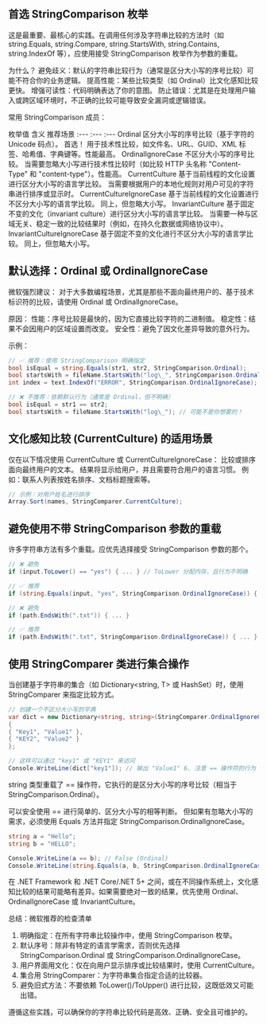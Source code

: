 ## 首选 StringComparison 枚举

这是最重要、最核心的实践。在调用任何涉及字符串比较的方法时（如 string.Equals, string.Compare, string.StartsWith, string.Contains, string.IndexOf 等），应使用接受 StringComparison 枚举作为参数的重载。

为什么？
避免歧义：默认的字符串比较行为（通常是区分大小写的序号比较）可能不符合你的业务逻辑。
提高性能：某些比较类型（如 Ordinal）比文化感知比较更快。
增强可读性：代码明确表达了你的意图。
防止错误：尤其是在处理用户输入或跨区域环境时，不正确的比较可能导致安全漏洞或逻辑错误。

常用 StringComparison 成员：

枚举值 含义 推荐场景
:--- :--- :---
Ordinal 区分大小写的序号比较（基于字符的 Unicode 码点）。 首选！ 用于技术性比较，如文件名、URL、GUID、XML 标签、哈希值、字典键等。性能最高。
OrdinalIgnoreCase 不区分大小写的序号比较。 当需要忽略大小写进行技术性比较时（如比较 HTTP 头名称 "Content-Type" 和 "content-type"）。性能高。
CurrentCulture 基于当前线程的文化设置进行区分大小写的语言学比较。 当需要根据用户的本地化规则对用户可见的字符串进行排序或显示时。
CurrentCultureIgnoreCase 基于当前线程的文化设置进行不区分大小写的语言学比较。 同上，但忽略大小写。
InvariantCulture 基于固定不变的文化（invariant culture）进行区分大小写的语言学比较。 当需要一种与区域无关、稳定一致的比较结果时（例如，在持久化数据或网络协议中）。
InvariantCultureIgnoreCase 基于固定不变的文化进行不区分大小写的语言学比较。 同上，但忽略大小写。 
## 默认选择：Ordinal 或 OrdinalIgnoreCase

微软强烈建议：
对于大多数编程场景，尤其是那些不面向最终用户的、基于技术标识符的比较，请使用 Ordinal 或 OrdinalIgnoreCase。

原因：
性能：序号比较是最快的，因为它直接比较字符的二进制值。
稳定性：结果不会因用户的区域设置而改变。
安全性：避免了因文化差异导致的意外行为。

示例：
```csharp
// ✅ 推荐：使用 StringComparison 明确指定
bool isEqual = string.Equals(str1, str2, StringComparison.Ordinal);
bool startsWith = fileName.StartsWith("log\_", StringComparison.OrdinalIgnoreCase);
int index = text.IndexOf("ERROR", StringComparison.OrdinalIgnoreCase);

// ❌ 不推荐：依赖默认行为（通常是 Ordinal，但不明确）
bool isEqual = str1 == str2;
bool startsWith = fileName.StartsWith("log\_"); // 可能不是你想要的！
```

## 文化感知比较 (CurrentCulture) 的适用场景

仅在以下情况使用 CurrentCulture 或 CurrentCultureIgnoreCase：
比较或排序面向最终用户的文本。
结果将显示给用户，并且需要符合用户的语言习惯。
例如：联系人列表按姓名排序、文档标题搜索等。

```csharp
// 示例：对用户姓名进行排序
Array.Sort(names, StringComparer.CurrentCulture); 
```
## 避免使用不带 StringComparison 参数的重载

许多字符串方法有多个重载。应优先选择接受 StringComparison 参数的那个。

```csharp
// ❌ 避免
if (input.ToLower() == "yes") { ... } // ToLower 分配内存，且行为不明确

// ✅ 推荐
if (string.Equals(input, "yes", StringComparison.OrdinalIgnoreCase)) { ... }

// ❌ 避免
if (path.EndsWith(".txt")) { ... }

// ✅ 推荐
if (path.EndsWith(".txt", StringComparison.OrdinalIgnoreCase)) { ... } 
```

## 使用 StringComparer 类进行集合操作

当创建基于字符串的集合（如 Dictionary<string, T> 或 HashSet<string>）时，使用 StringComparer 来指定比较方式。
```csharp
// 创建一个不区分大小写的字典
var dict = new Dictionary<string, string>(StringComparer.OrdinalIgnoreCase)
{
{ "Key1", "Value1" },
{ "KEY2", "Value2" }
};

// 这样可以通过 "key1" 或 "KEY1" 来访问
Console.WriteLine(dict["key1"]); // 输出 "Value1" 6. 注意 == 操作符的行为
```
string 类型重载了 == 操作符，它执行的是区分大小写的序号比较（相当于 StringComparison.Ordinal）。

可以安全使用 == 进行简单的、区分大小写的相等判断。
但如果有忽略大小写的需求，必须使用 Equals 方法并指定 StringComparison.OrdinalIgnoreCase。

```csharp
string a = "Hello";
string b = "HELLO";

Console.WriteLine(a == b); // False (Ordinal)
Console.WriteLine(string.Equals(a, b, StringComparison.OrdinalIgnoreCase)); // True 7. 跨平台一致性考虑
```
在 .NET Framework 和 .NET Core/.NET 5+ 之间，或在不同操作系统上，文化感知比较的结果可能略有差异。如果需要绝对一致的结果，优先使用 Ordinal、OrdinalIgnoreCase 或 InvariantCulture。

总结：微软推荐的检查清单

1. 明确指定：在所有字符串比较操作中，使用 StringComparison 枚举。
2. 默认序号：除非有特定的语言学需求，否则优先选择 StringComparison.Ordinal 或 StringComparison.OrdinalIgnoreCase。
3. 用户界面用文化：仅在向用户显示排序或比较结果时，使用 CurrentCulture。
4. 集合用 StringComparer：为字符串集合指定合适的比较器。
5. 避免旧式方法：不要依赖 ToLower()/ToUpper() 进行比较，这既低效又可能出错。

遵循这些实践，可以确保你的字符串比较代码是高效、正确、安全且可维护的。
